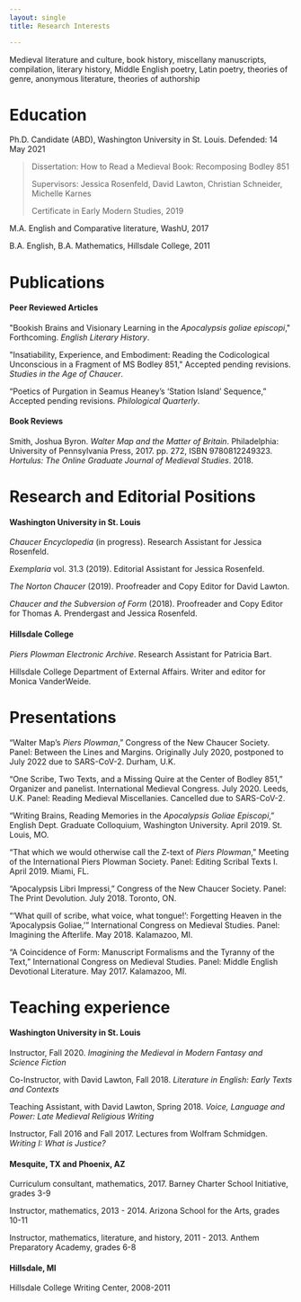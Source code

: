```yaml
---
layout: single
title: Research Interests

---
```

Medieval literature and culture, book history, miscellany manuscripts, compilation, literary history, Middle English poetry, Latin poetry, theories of genre, anonymous literature, theories of authorship

# Education

Ph.D. Candidate (ABD), Washington University in St. Louis. Defended: 14 May 2021

> Dissertation: How to Read a Medieval Book: Recomposing Bodley 851
>
> Supervisors: Jessica Rosenfeld, David Lawton, Christian Schneider, Michelle Karnes
>
> Certificate in Early Modern Studies, 2019

M.A. English and Comparative literature, WashU, 2017

B.A. English, B.A. Mathematics, Hillsdale College, 2011

# Publications

#### Peer Reviewed Articles

"Bookish Brains and Visionary Learning in the _Apocalypsis goliae episcopi_," Forthcoming. _English Literary History_.

"Insatiability, Experience, and Embodiment: Reading the Codicological Unconscious in a Fragment of MS Bodley 851," Accepted pending revisions. _Studies in the Age of Chaucer_.

“Poetics of Purgation in Seamus Heaney’s ‘Station Island’ Sequence,” Accepted pending revisions. _Philological Quarterly_.

#### Book Reviews

Smith, Joshua Byron. _Walter Map and the Matter of Britain_. Philadelphia: University of Pennsylvania Press, 2017. pp. 272, ISBN 9780812249323.
_Hortulus: The Online Graduate Journal of Medieval Studies_. 2018.

# Research and Editorial Positions

#### Washington University in St. Louis

_Chaucer Encyclopedia_ (in progress). Research Assistant for Jessica Rosenfeld.

_Exemplaria_ vol. 31.3 (2019). Editorial Assistant for Jessica Rosenfeld.

_The Norton Chaucer_ (2019). Proofreader and Copy Editor for David Lawton.

_Chaucer and the Subversion of Form_ (2018). Proofreader and Copy Editor for Thomas A. Prendergast and Jessica Rosenfeld.

#### Hillsdale College

_Piers Plowman Electronic Archive_. Research Assistant for Patricia Bart.

Hillsdale College Department of External Affairs. Writer and editor for Monica VanderWeide.

# Presentations

“Walter Map’s _Piers Plowman_,”
Congress of the New Chaucer Society. Panel: Between the Lines and Margins. Originally July 2020, postponed to July 2022 due to SARS-CoV-2. Durham, U.K.

“One Scribe, Two Texts, and a Missing Quire at the Center of Bodley 851,”
Organizer and panelist. International Medieval Congress. July 2020. Leeds, U.K.
Panel: Reading Medieval Miscellanies. Cancelled due to SARS-CoV-2.

“Writing Brains, Reading Memories in the _Apocalypsis Goliae Episcopi_,”
English Dept. Graduate Colloquium, Washington University. April 2019. St. Louis, MO.

“That which we would otherwise call the Z-text of _Piers Plowman_,”
Meeting of the International Piers Plowman Society. Panel: Editing Scribal Texts I. April 2019. Miami, FL.

“Apocalypsis Libri Impressi,”
Congress of the New Chaucer Society. Panel: The Print Devolution. July 2018. Toronto, ON.

“‘What quill of scribe, what voice, what tongue!’: Forgetting Heaven in the ‘Apocalypsis Goliae,’”
International Congress on Medieval Studies. Panel: Imagining the Afterlife. May 2018. Kalamazoo, MI.

“A Coincidence of Form: Manuscript Formalisms and the Tyranny of the Text,”
International Congress on Medieval Studies. Panel: Middle English Devotional Literature. May 2017. Kalamazoo, MI.

# Teaching experience

#### Washington University in St. Louis

Instructor, Fall 2020.
_Imagining the Medieval in Modern Fantasy and Science Fiction_

Co-Instructor, with David Lawton, Fall 2018.
_Literature in English: Early Texts and Contexts_

Teaching Assistant, with David Lawton, Spring 2018.
_Voice, Language and Power: Late Medieval Religious Writing_

Instructor, Fall 2016 and Fall 2017. Lectures from Wolfram Schmidgen. _Writing I: What is Justice?_

#### Mesquite, TX and Phoenix, AZ

Curriculum consultant, mathematics, 2017.
Barney Charter School Initiative, grades 3-9

Instructor, mathematics, 2013 - 2014.
Arizona School for the Arts, grades 10-11

Instructor, mathematics, literature, and history, 2011 - 2013.
Anthem Preparatory Academy, grades 6-8

#### Hillsdale, MI

Hillsdale College Writing Center, 2008-2011